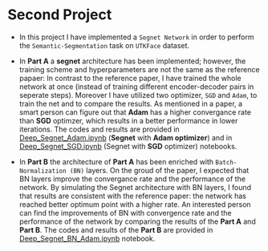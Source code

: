 # Second Project
* In this project I have implemented a `Segnet Network` in order to perform the `Semantic-Segmentation` task on `UTKFace` dataset.
    
* In **Part A** a **segnet** architecture has been implemented; however, the training scheme and hyperparameters are not the same as the reference papaer: In contrast to the reference paper, I have trained the whole network at once (instead of training different encoder-decoder pairs in seperate steps). Moreover I have utilized two optimizer, `SGD` and `Adam`, to train the net and to compare the results. As mentioned in a paper, a smart person can figure out that **Adam** has a higher convergance rate than **SGD** optimzer, which results in a better performance in lower iterations. The codes and results are provided in [Deep_Segnet_Adam.ipynb](https://github.com/ARokni/Deep-Learning/blob/main/Project%202/PartA/Deep_Segnet_Adam.ipynb) (**Segnet** with **Adam optimizer**) and in [Deep_Segnet_SGD.ipynb](https://github.com/ARokni/Deep-Learning/blob/main/Project%202/PartA/Deep_Segnet_SGD.ipynb) (Segnet with **SGD** optimizer) notebooks.

* In **Part B** the architecture of **Part A** has been enriched with `Batch-Normalization (BN)` layers. On the groud of the paper, I expected that BN layers improve the convergance rate and the performance of the network. By simulating the Segnet architecture with BN layers, I found that results are consistent with the reference paper: the network has reached better optimum point with a higher rate. An interested person can find the improvements of BN with convergence rate and the performance of the network by comparing the results of the **Part A** and **Part B**. The codes and results of the **Part B** are provided in [Deep_Segnet_BN_Adam.ipynb](https://github.com/ARokni/Deep-Learning/blob/main/Project%202/PartB/Deep_Hw2_000214_PartB_Res_Final2_1635_Adam_Decay0_%20OnlyForMe.ipynb) notebook.
